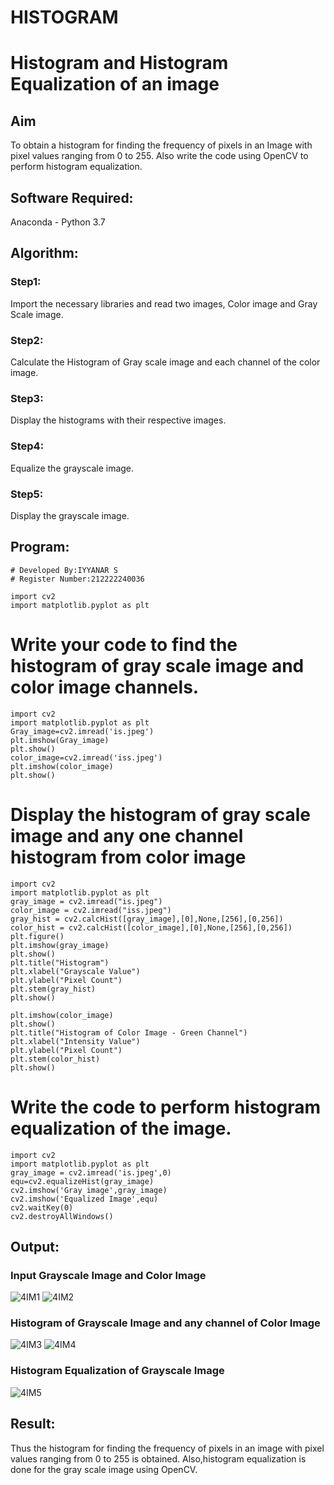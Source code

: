 # HISTOGRAM
# Histogram and Histogram Equalization of an image
## Aim
To obtain a histogram for finding the frequency of pixels in an Image with pixel values ranging from 0 to 255. Also write the code using OpenCV to perform histogram equalization.

## Software Required:
Anaconda - Python 3.7

## Algorithm:
### Step1:
Import the necessary libraries and read two images, Color image and Gray Scale image.

### Step2:
Calculate the Histogram of Gray scale image and each channel of the color image.

### Step3:
Display the histograms with their respective images.

### Step4:
Equalize the grayscale image.

### Step5:
Display the grayscale image.

## Program:
```
# Developed By:IYYANAR S
# Register Number:212222240036
```
```
import cv2
import matplotlib.pyplot as plt
```


# Write your code to find the histogram of gray scale image and color image channels.
```
import cv2
import matplotlib.pyplot as plt
Gray_image=cv2.imread('is.jpeg')
plt.imshow(Gray_image)
plt.show()
color_image=cv2.imread('iss.jpeg')
plt.imshow(color_image)
plt.show()
```


# Display the histogram of gray scale image and any one channel histogram from color image
```
import cv2
import matplotlib.pyplot as plt
gray_image = cv2.imread("is.jpeg")
color_image = cv2.imread("iss.jpeg")
gray_hist = cv2.calcHist([gray_image],[0],None,[256],[0,256])
color_hist = cv2.calcHist([color_image],[0],None,[256],[0,256])
plt.figure()
plt.imshow(gray_image)
plt.show()
plt.title("Histogram")
plt.xlabel("Grayscale Value")
plt.ylabel("Pixel Count")
plt.stem(gray_hist)
plt.show()

plt.imshow(color_image)
plt.show()
plt.title("Histogram of Color Image - Green Channel")
plt.xlabel("Intensity Value")
plt.ylabel("Pixel Count")
plt.stem(color_hist)
plt.show()
```


# Write the code to perform histogram equalization of the image. 
```
import cv2
import matplotlib.pyplot as plt
gray_image = cv2.imread('is.jpeg',0)
equ=cv2.equalizeHist(gray_image)
cv2.imshow('Gray image',gray_image)
cv2.imshow('Equalized Image',equ)
cv2.waitKey(0)
cv2.destroyAllWindows()
```
## Output:
### Input Grayscale Image and Color Image
![4IM1](https://github.com/Iyyanar22009120/HISTOGRAM/assets/118680259/5e84f038-e7f6-40b4-aa31-2ca342b12bd6)
![4IM2](https://github.com/Iyyanar22009120/HISTOGRAM/assets/118680259/835b9de8-3e90-4434-87f6-907dad49c300)


### Histogram of Grayscale Image and any channel of Color Image
![4IM3](https://github.com/Iyyanar22009120/HISTOGRAM/assets/118680259/ce478b13-97c8-4a2a-bb66-ea572af7c69c)
![4IM4](https://github.com/Iyyanar22009120/HISTOGRAM/assets/118680259/8ea3457f-e1f4-4ea1-a7a3-28b66afbdb4b)


### Histogram Equalization of Grayscale Image
![4IM5](https://github.com/Iyyanar22009120/HISTOGRAM/assets/118680259/c7ef469f-ab88-4812-ade2-7e1c27eaadf1)


## Result: 
Thus the histogram for finding the frequency of pixels in an image with pixel values ranging from 0 to 255 is obtained. Also,histogram equalization is done for the gray scale image using OpenCV.
